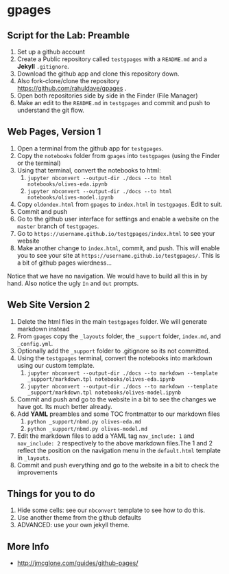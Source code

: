 # gpages

## Script for the Lab: Preamble

1. Set up a github account
2. Create a Public repository called `testgpages` with a `README.md` and a **Jekyll** `.gitignore`.
3. Download the github app and clone this repository down.
4. Also fork-clone/clone the repository https://github.com/rahuldave/gpages . 
5. Open both repositories side by side in the Finder (File Manager)
6. Make an edit to the `README.md` in `testgpages` and commit and push to understand the git flow.

## Web Pages, Version 1

1. Open a terminal from the github app for `testgpages`.
2. Copy the `notebooks` folder from `gpages` into `testgpages` (using the Finder or the terminal)
3. Using that terminal, convert the notebooks to html: 
   1. `jupyter nbconvert --output-dir ./docs --to html notebooks/olives-eda.ipynb`
   2. `jupyter nbconvert --output-dir ./docs --to html notebooks/olives-model.ipynb`
4. Copy `oldondex.html` from `gpages` to `index.html` in `testgpages`. Edit to suit.
5. Commit and push
6. Go to the github user interface for settings and enable a website on the `master` branch of `testgpages`.
7. Go to `https://username.github.io/testgpages/index.html` to see your website
8. Make another change to `index.html`, commit, and push. This will enable you to see your site at `https://username.github.io/testgpages/`. This is a bit of github pages wierdness...

Notice that we have no navigation. We would have to build all this in by hand. Also notice the ugly `In` and `Out` prompts.

## Web Site Version 2

1. Delete the html files in the main `testgpages` folder. We will generate markdown instead
2. From `gpages` copy the `_layouts` folder, the `_support` folder, `index.md`, and `_config.yml`.
3. Optionally add the `_support` folder to .gitignore so its not committed.
4. Using the `testgpages` terminal, convert the notebooks into markdown using our custom template.
   1. `jupyter nbconvert --output-dir ./docs --to markdown --template _support/markdown.tpl notebooks/olives-eda.ipynb`
   2. `jupyter nbconvert --output-dir ./docs --to markdown --template _support/markdown.tpl notebooks/olives-model.ipynb`
5. Commit and push and go to the website in a bit to see the changes we have got. Its much better already.
6. Add **YAML** preambles and some TOC frontmatter to our markdown files
   1. `python _support/nbmd.py olives-eda.md` 
   2. `python _support/nbmd.py olives-model.md`
7. Edit the markdown files to add a YAML tag `nav_include: 1` and `nav_include: 2` respectively to the above markdown files.The 1 and 2 reflect the position on the navigation menu in the `default.html` template in `_layouts`.  
8. Commit and push everything and go to the website in a bit to check the improvements

## Things for you to do

1. Hide some cells: see our `nbconvert` template to see how to do this.
2. Use another theme from the github defaults
3. ADVANCED:  use your own jekyll theme.

## More Info



- http://jmcglone.com/guides/github-pages/
